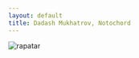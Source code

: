 ```yaml
---
layout: default
title: Dadash Mukhatrov, Notochord
---
```

![rapatar](https://i.imgur.com/b4lmMRu.jpg)